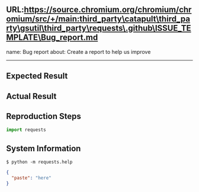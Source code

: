URL:https://source.chromium.org/chromium/chromium/src/+/main:third_party\catapult\third_party\gsutil\third_party\requests\.github\ISSUE_TEMPLATE\Bug_report.md
---
name: Bug report
about: Create a report to help us improve

---

<!-- Summary. -->

## Expected Result

<!-- What you expected. -->

## Actual Result

<!-- What happened instead. -->

## Reproduction Steps

```python
import requests

```

## System Information

    $ python -m requests.help

```json
{
  "paste": "here"
}
```

<!-- This command is only available on Requests v2.16.4 and greater. Otherwise,
please provide some basic information about your system (Python version,
operating system, &c). -->
